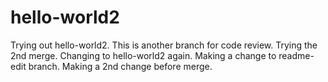 # hello-world2
Trying out hello-world2.
This is another branch for code review.
Trying the 2nd merge.
Changing to hello-world2 again.
Making a change to readme-edit branch.
Making a 2nd change before merge.
